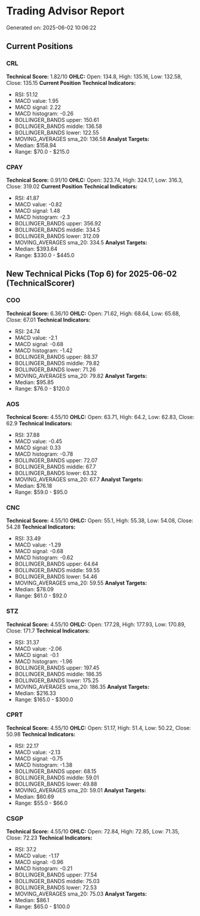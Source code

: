 # Trading Advisor Report

Generated on: 2025-06-02 10:06:22

## Current Positions

### CRL
**Technical Score:** 1.82/10
**OHLC:** Open: 134.8, High: 135.16, Low: 132.58, Close: 135.15
**Current Position**
**Technical Indicators:**
- RSI: 51.12
- MACD value: 1.95
- MACD signal: 2.22
- MACD histogram: -0.26
- BOLLINGER_BANDS upper: 150.61
- BOLLINGER_BANDS middle: 136.58
- BOLLINGER_BANDS lower: 122.55
- MOVING_AVERAGES sma_20: 136.58
**Analyst Targets:**
- Median: $158.94
- Range: $70.0 - $215.0

### CPAY
**Technical Score:** 0.91/10
**OHLC:** Open: 323.74, High: 324.17, Low: 316.3, Close: 319.02
**Current Position**
**Technical Indicators:**
- RSI: 41.87
- MACD value: -0.82
- MACD signal: 1.48
- MACD histogram: -2.3
- BOLLINGER_BANDS upper: 356.92
- BOLLINGER_BANDS middle: 334.5
- BOLLINGER_BANDS lower: 312.09
- MOVING_AVERAGES sma_20: 334.5
**Analyst Targets:**
- Median: $393.64
- Range: $330.0 - $445.0

## New Technical Picks (Top 6) for 2025-06-02 (TechnicalScorer)

### COO
**Technical Score:** 6.36/10
**OHLC:** Open: 71.62, High: 68.64, Low: 65.68, Close: 67.01
**Technical Indicators:**
- RSI: 24.74
- MACD value: -2.1
- MACD signal: -0.68
- MACD histogram: -1.42
- BOLLINGER_BANDS upper: 88.37
- BOLLINGER_BANDS middle: 79.82
- BOLLINGER_BANDS lower: 71.26
- MOVING_AVERAGES sma_20: 79.82
**Analyst Targets:**
- Median: $95.85
- Range: $76.0 - $120.0

### AOS
**Technical Score:** 4.55/10
**OHLC:** Open: 63.71, High: 64.2, Low: 62.83, Close: 62.9
**Technical Indicators:**
- RSI: 37.88
- MACD value: -0.45
- MACD signal: 0.33
- MACD histogram: -0.78
- BOLLINGER_BANDS upper: 72.07
- BOLLINGER_BANDS middle: 67.7
- BOLLINGER_BANDS lower: 63.32
- MOVING_AVERAGES sma_20: 67.7
**Analyst Targets:**
- Median: $76.18
- Range: $59.0 - $95.0

### CNC
**Technical Score:** 4.55/10
**OHLC:** Open: 55.1, High: 55.38, Low: 54.08, Close: 54.28
**Technical Indicators:**
- RSI: 33.49
- MACD value: -1.29
- MACD signal: -0.68
- MACD histogram: -0.62
- BOLLINGER_BANDS upper: 64.64
- BOLLINGER_BANDS middle: 59.55
- BOLLINGER_BANDS lower: 54.46
- MOVING_AVERAGES sma_20: 59.55
**Analyst Targets:**
- Median: $78.09
- Range: $61.0 - $92.0

### STZ
**Technical Score:** 4.55/10
**OHLC:** Open: 177.28, High: 177.93, Low: 170.89, Close: 171.7
**Technical Indicators:**
- RSI: 31.37
- MACD value: -2.06
- MACD signal: -0.1
- MACD histogram: -1.96
- BOLLINGER_BANDS upper: 197.45
- BOLLINGER_BANDS middle: 186.35
- BOLLINGER_BANDS lower: 175.25
- MOVING_AVERAGES sma_20: 186.35
**Analyst Targets:**
- Median: $216.33
- Range: $165.0 - $300.0

### CPRT
**Technical Score:** 4.55/10
**OHLC:** Open: 51.17, High: 51.4, Low: 50.22, Close: 50.98
**Technical Indicators:**
- RSI: 22.17
- MACD value: -2.13
- MACD signal: -0.75
- MACD histogram: -1.38
- BOLLINGER_BANDS upper: 68.15
- BOLLINGER_BANDS middle: 59.01
- BOLLINGER_BANDS lower: 49.88
- MOVING_AVERAGES sma_20: 59.01
**Analyst Targets:**
- Median: $60.69
- Range: $55.0 - $66.0

### CSGP
**Technical Score:** 4.55/10
**OHLC:** Open: 72.84, High: 72.85, Low: 71.35, Close: 72.23
**Technical Indicators:**
- RSI: 37.2
- MACD value: -1.17
- MACD signal: -0.96
- MACD histogram: -0.21
- BOLLINGER_BANDS upper: 77.54
- BOLLINGER_BANDS middle: 75.03
- BOLLINGER_BANDS lower: 72.53
- MOVING_AVERAGES sma_20: 75.03
**Analyst Targets:**
- Median: $86.1
- Range: $65.0 - $100.0
